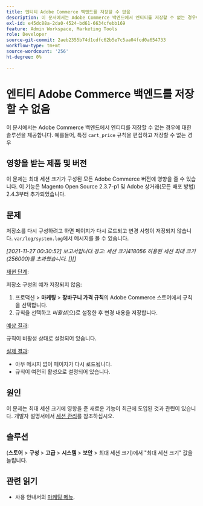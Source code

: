 ```yaml
---
title: 엔티티 Adobe Commerce 백엔드를 저장할 수 없음
description: 이 문서에서는 Adobe Commerce 백엔드에서 엔티티를 저장할 수 없는 경우에 대한 솔루션을 제공합니다. 예를 들어 특정 'cart_price' 규칙을 편집하고 저장할 수 없는 경우입니다.
exl-id: e45dc88a-2da0-4524-bd61-6634cfebb169
feature: Admin Workspace, Marketing Tools
role: Developer
source-git-commit: 2aeb2355b74d1cdfc62b5e7c5aa04fcd0a654733
workflow-type: tm+mt
source-wordcount: '256'
ht-degree: 0%

---
```


# 엔티티 Adobe Commerce 백엔드를 저장할 수 없음

이 문서에서는 Adobe Commerce 백엔드에서 엔티티를 저장할 수 없는 경우에 대한 솔루션을 제공합니다. 예를들어, 특정 `cart_price` 규칙을 편집하고 저장할 수 없는 경우

## 영향을 받는 제품 및 버전

이 문제는 최대 세션 크기가 구성된 모든 Adobe Commerce 버전에 영향을 줄 수 있습니다. 이 기능은 Magento Open Source 2.3.7-p1 및 Adobe 상거래(모든 배포 방법) 2.4.3부터 추가되었습니다.


## 문제

저장소를 다시 구성하려고 하면 페이지가 다시 로드되고 변경 사항이 저장되지 않습니다. `var/log/system.log`에서 메시지를 볼 수 있습니다.

*[2021-11-27 00:30:52] 보고서입니다.경고: 세션 크기418056 허용된 세션 최대 크기(256000)를 초과했습니다. [][]*

<u>재현 단계</u>:

저장소 구성의 예가 저장되지 않음:

1. 프로덕션 > **마케팅** > **장바구니 가격 규칙**&#x200B;의 Adobe Commerce 스토어에서 규칙을 선택합니다.
1. 규칙을 선택하고 *비활성*(으)로 설정한 후 변경 내용을 저장합니다.

<u>예상 결과</u>:

규칙이 비활성 상태로 설정되어 있습니다.

<u>실제 결과</u>:

* 아무 메시지 없이 페이지가 다시 로드됩니다.
* 규칙이 여전히 활성으로 설정되어 있습니다.

## 원인

이 문제는 최대 세션 크기에 영향을 준 새로운 기능이 최근에 도입된 것과 관련이 있습니다. 개발자 설명서에서 [세션 관리](https://experienceleague.adobe.com/en/docs/commerce-admin/systems/security/security-session-management)를 참조하십시오.

## 솔루션

(**스토어** > **구성** > **고급** > **시스템** > **보안** > 최대 세션 크기)에서 &quot;최대 세션 크기&quot; 값을 늘립니다.

## 관련 읽기

* 사용 안내서의 [마케팅 메뉴](https://experienceleague.adobe.com/en/docs/commerce-admin/marketing/marketing-menu).
